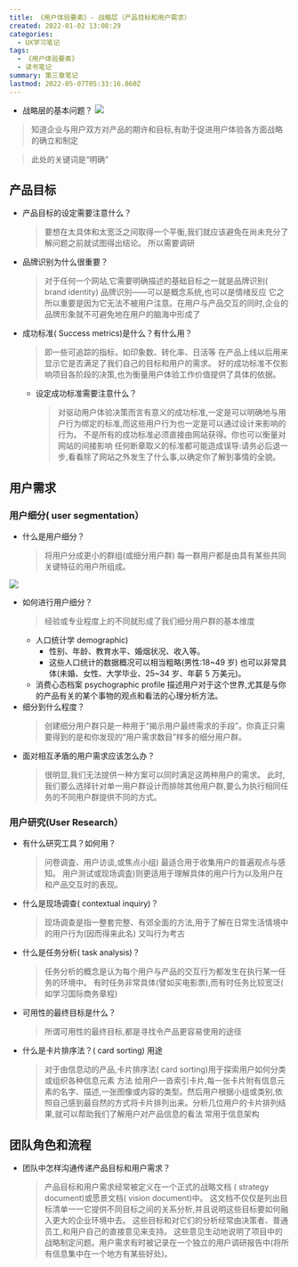 ```yaml
---
title: 《用户体验要素》- 战略层（产品目标和用户需求）
created: 2022-01-02 13:08:29
categories:
  - UX学习笔记
tags:
  - 《用户体验要素》
  - 读书笔记
summary: 第三章笔记
lastmod: 2022-05-07T05:33:16.860Z
---
```


- 战略层的基本问题？
  ![](https://uneorange.oss-cn-guangzhou.aliyuncs.com/202201021315650.png)

> 知道企业与用户双方对产品的期许和目标,有助于促进用户体验各方面战略的确立和制定

> 此处的关键词是“明确”

## 产品目标

- 产品目标的设定需要注意什么？
  > 要想在太具体和太宽泛之间取得一个平衡,我们就应该避免在尚未充分了解问题之前就试图得出结论。
  > 所以需要调研
- 品牌识别为什么很重要？
  > 对于任何一个网站,它需要明确描述的基础目标之一就是品牌识别( brand identity)
  > 品牌识別——可以是概念系统,也可以是情绪反应
  > 它之所以重要是因为它无法不被用户注意。在用户与产品交互的同时,企业的品牌形象就不可避免地在用户的脑海中形成了
- 成功标准( Success metrics)是什么？有什么用？
  > 即一些可追踪的指标，如印象数、转化率、日活等
  > 在产品上线以后用来显示它是否满足了我们自己的目标和用户的需求。
  > 好的成功标准不仅影响项目各阶段的决策,也为衡量用户体验工作价值提供了具体的依据。
  - 设定成功标准需要注意什么？
    > 对驱动用户体验决策而言有意义的成功标准,一定是可以明确地与用户行为绑定的标准,而这些用户行为也一定是可以通过设计来影响的行为。
    > 不是所有的成功标准必须直接由网站获得。你也可以衡量对网站的间接影响
    > 任何断章取义的标准都可能造成误导:请务必后退一步,看看除了网站之外发生了什么事,以确定你了解到事情的全貌。

## 用户需求

### 用户细分( user segmentation）

- 什么是用户细分？
  > 将用户分成更小的群组(或细分用户群)
  > 每一群用户都是由具有某些共同关键特征的用户所组成。

![](https://s2.loli.net/2022/01/02/aVewkFg5Cx1SHPq.png)

- 如何进行用户细分？
  > 经验或专业程度上的不同就形成了我们细分用户群的基本维度
  - 人口统计学 demographic)
    - 性别、年龄、教育水平、婚烟状况、收入等。
    - 这些人口统计的数据概况可以相当粗略(男性:18~49 岁) 也可以非常具体(未婚、女性、大学毕业、25~34 岁、年薪 5 万美元)。
  - 消费心态档案 psychographic profile
    描述用户对于这个世界,尤其是与你的产品有关的某个事物的观点和看法的心理分析方法。
- 细分到什么程度？
  > 创建细分用户群只是一种用于“揭示用户最终需求的手段”。你真正只需要得到的是和你发现的“用户需求数目”样多的细分用户群。
- 面对相互矛盾的用户需求应该怎么办？
  > 很明显,我们无法提供一种方案可以同时满足这两种用户的需求。
  > 此时,我们要么选择针对单一用户群设计而排除其他用户群,要么为执行相同任务的不同用户群提供不同的方式。

### 用户研究(User Research）

- 有什么研究工具？如何用？
  > 问卷调査、用户访谈,或焦点小组) 最适合用于收集用户的普遍观点与感知。
  > 用户测试或现场调査)则更适用于理解具体的用户行为以及用户在和产品交互时的表现。
- 什么是现场调查( contextual inquiry)？
  > 现场调查是指一整套完整、有郊全面的方法,用于了解在日常生活情境中的用户行为(因而得来此名)
  > 又叫行为考古
- 什么是任务分析( task analysis)？
  > 任务分析的概念是认为每个用户与产品的交互行为都发生在执行某一任务的环境中。
  > 有时任务非常具体(譬如买电影票),而有时任务比较宽泛( 如学习国际商务章程)
- 可用性的最终目标是什么？
  > 所谓可用性的最终目标,都是寻找令产品更容易使用的途径
- 什么是卡片排序法？( card sorting)
  用途
  > 对于由信息动的产品,卡片排序法( card sorting)用于探索用户如何分类或组织各种信息元素
  > 方法
  > 给用户一沓索引卡片,每一张卡片附有信息元素的名字、描述,一张图像或内容的类型。然后用户根据小组或类别,依照自己感到最自然的方式将卡片排列出来。分析几位用户的卡片排列结果,就可以帮助我们了解用户对产品信息的看法
  > 常用于信息架构

## 团队角色和流程

- 团队中怎样沟通传递产品目标和用户需求？
  > 产品目标和用户需求经常被定义在一个正式的战略文档 ( strategy document)或愿景文档( vision document)中。
  > 这文档不仅仅是列出目标清单一一它提供不同目标之间的关系分析,并且说明这些目标要如何融入更大的企业环境中去。
  > 这些目标和对它们的分析经常由决策者、普通员工,和用户自己的直接意见来支持。
  > 这些意见生动地说明了项目中的战略制定问题。用户需求有时被记录在一个独立的用户调研报告中(将所有信息集中在一个地方有某些好处)。
